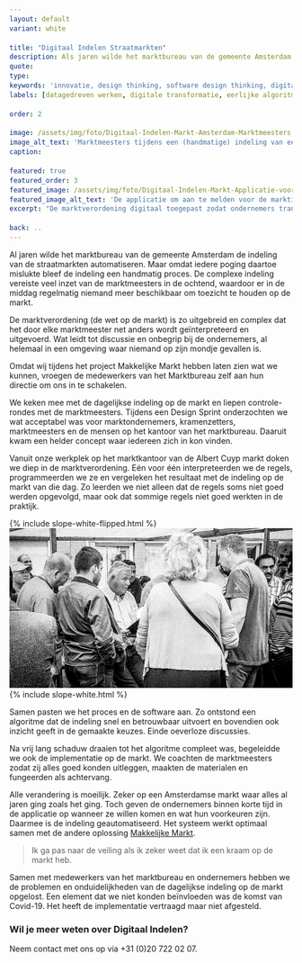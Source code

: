 ```yaml
---
layout: default
variant: white

title: "Digitaal Indelen Straatmarkten"
description: Als jaren wilde het marktbureau van de gemeente Amsterdam de indeling van de straatmarkten automatiseren. Maar omdat iedere poging daartoe mislukte bleef de indeling een handmatig proces. De complexe indeling vereiste veel inzet van de marktmeesters in de ochtend, waardoor er in de middag regelmatig niemand meer beschikbaar om toezicht te houden op de markt.
quote:
type:
keywords: 'innovatie, design thinking, software design thinking, digitalisering, digitale transformatie, publieke markten, marktindeling'
labels: [datagedreven werken, digitale transformatie, eerlijke algoritmes, public code]

order: 2

image: /assets/img/foto/Digitaal-Indelen-Markt-Amsterdam-Marktmeesters.jpg
image_alt_text: 'Marktmeesters tijdens een (handmatige) indeling van een straatmarkt in Amsterdam'
caption:

featured: true
featured_order: 3
featured_image: /assets/img/foto/Digitaal-Indelen-Markt-Applicatie-voor-Marktindeling-Amsterdam.jpg
featured_image_alt_text: 'De applicatie om aan te melden voor de marktindeling van de straatmarkten in Amsterdam.'
excerpt: "De marktverordening digitaal toegepast zodat ondernemers transparant hun plaats op de Amsterdamse markt krijgen."

back: ..
---
```

Al jaren wilde het marktbureau van de gemeente Amsterdam de indeling van de straatmarkten automatiseren. Maar omdat iedere poging daartoe mislukte bleef de indeling een handmatig proces. De complexe indeling vereiste veel inzet van de marktmeesters in de ochtend, waardoor er in de middag regelmatig niemand meer beschikbaar om toezicht te houden op de markt.

De marktverordening (de wet op de markt) is zo uitgebreid en complex dat het door elke marktmeester net anders wordt geïnterpreteerd en uitgevoerd. Wat leidt tot discussie en onbegrip bij de ondernemers, al helemaal in een omgeving waar niemand op zijn mondje gevallen is.

Omdat wij tijdens het project Makkelijke Markt hebben laten zien wat we kunnen, vroegen de medewerkers van het Marktbureau zelf aan hun directie om ons in te schakelen.

We keken mee met de dagelijkse indeling op de markt en liepen controle-rondes met de marktmeesters. Tijdens een Design Sprint onderzochten we wat acceptabel was voor marktondernemers, kramenzetters, marktmeesters en de mensen op het kantoor van het marktbureau. Daaruit kwam een helder concept waar iedereen zich in kon vinden.

Vanuit onze werkplek op het marktkantoor van de Albert Cuyp markt doken we diep in de marktverordening. Eén voor één interpreteerden we de regels, programmeerden we ze en vergeleken het resultaat met de indeling op de markt van die dag. Zo leerden we niet alleen dat de regels soms niet goed werden opgevolgd, maar ook dat sommige regels niet goed werkten in de praktijk.

<div class="article-image">
    <div class="slope-inline slope-inline--up">
        {% include slope-white-flipped.html %}
    </div>
    <img src="/assets/img/foto/Digitaal-Indelen-Handmatige-Marktindeling-gedigitaliseerd.jpg">
    <div class="slope-inline slope-inline--down">
        {% include slope-white.html %}
    </div>
</div>

Samen pasten we het proces en de software aan. Zo ontstond een algoritme dat de indeling snel en betrouwbaar uitvoert en bovendien ook inzicht geeft in de gemaakte keuzes. Einde oeverloze discussies.

Na vrij lang schaduw draaien tot het algoritme compleet was, begeleidde we ook de implementatie op de markt. We coachten de marktmeesters zodat zij alles goed konden uitleggen, maakten de materialen en fungeerden als achtervang.

Alle verandering is moeilijk. Zeker op een Amsterdamse markt waar alles al jaren ging zoals het ging. Toch geven de ondernemers binnen korte tijd in de applicatie op wanneer ze willen komen en wat hun voorkeuren zijn. Daarmee is de indeling geautomatiseerd. Het systeem werkt optimaal samen met de andere oplossing [Makkelijke Markt](/projecten/makkelijke-markt/).

> Ik ga pas naar de veiling als ik zeker weet dat ik een kraam op de markt heb.

Samen met medewerkers van het marktbureau en ondernemers hebben we de problemen en onduidelijkheden van de dagelijkse indeling op de markt opgelost. Een element dat we niet konden beïnvloeden was de komst van Covid-19. Het heeft de implementatie vertraagd maar niet afgesteld.

### Wil je meer weten over Digitaal Indelen?
Neem contact met ons op via +31 (0)20 722 02 07.
